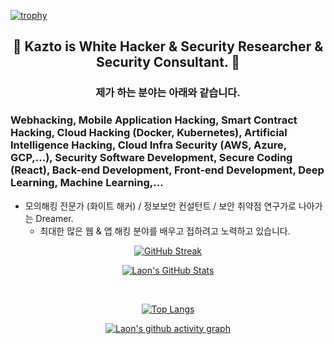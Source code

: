 [![trophy](https://github-profile-trophy.vercel.app/?username=KaztoRay&theme=algolia&column=10)](https://github.com/Luon/)

<div align = "center">
<h2> 💫 Kazto is White Hacker & Security Researcher & Security Consultant. 💫 </h2>
</div>

<div align = "center">
<h3> 제가 하는 분야는 아래와 같습니다. </h3>
</div>

### Webhacking, Mobile Application Hacking, Smart Contract Hacking, Cloud Hacking (Docker, Kubernetes), Artificial Intelligence Hacking, Cloud Infra Security (AWS, Azure, GCP,...), Security Software Development, Secure Coding (React), Back-end Development, Front-end Development, Deep Learning, Machine Learning,...
 
- 모의해킹 전문가 (화이트 해커) / 정보보안 컨설턴트 / 보안 취약점 연구가로 나아가는 Dreamer.
   - 최대한 많은 웹 & 앱 해킹 분야를 배우고 접하려고 노력하고 있습니다.

<div align = "center">

[![GitHub Streak](https://github-readme-streak-stats.herokuapp.com/?user=KaztoRay&theme=holi-theme)](https://git.io/streak-stats)

[![Laon's GitHub Stats](https://github-readme-stats.vercel.app/api?username=KaztoRay&hide=contribs,prs&show_icons=true&theme=ambient_gradient)](https://github.com/anuraghazra/github-readme-stats)

<br>

[![Top Langs](https://github-readme-stats.vercel.app/api/top-langs/?username=KaztoRay&langs_count=10&hide=contribs,prs&show_icons=true&theme=ambient_gradient)](https://github.com/anuraghazra/github-readme-stats)

[![Laon's github activity graph](https://github-readme-activity-graph.vercel.app/graph?username=KaztoRay&theme=react-dark&border=true)](https://github.com/ashutosh00710/github-readme-activity-graph)

</div>
 
 

